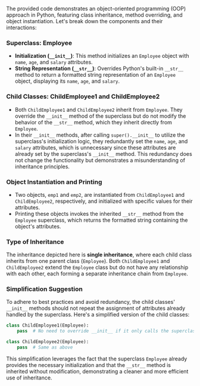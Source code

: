 The provided code demonstrates an object-oriented programming (OOP) approach in Python, featuring class inheritance, method overriding, and object instantiation. Let's break down the components and their interactions:

### Superclass: Employee
- **Initialization (`__init__`)**: This method initializes an `Employee` object with `name`, `age`, and `salary` attributes.
- **String Representation (`__str__`)**: Overrides Python's built-in `__str__` method to return a formatted string representation of an `Employee` object, displaying its `name`, `age`, and `salary`.

### Child Classes: ChildEmployee1 and ChildEmployee2
- Both `ChildEmployee1` and `ChildEmployee2` inherit from `Employee`. They override the `__init__` method of the superclass but do not modify the behavior of the `__str__` method, which they inherit directly from `Employee`. 
- In their `__init__` methods, after calling `super().__init__` to utilize the superclass's initialization logic, they redundantly set the `name`, `age`, and `salary` attributes, which is unnecessary since these attributes are already set by the superclass's `__init__` method. This redundancy does not change the functionality but demonstrates a misunderstanding of inheritance principles.

### Object Instantiation and Printing
- Two objects, `emp1` and `emp2`, are instantiated from `ChildEmployee1` and `ChildEmployee2`, respectively, and initialized with specific values for their attributes.
- Printing these objects invokes the inherited `__str__` method from the `Employee` superclass, which returns the formatted string containing the object's attributes.

### Type of Inheritance
The inheritance depicted here is **single inheritance**, where each child class inherits from one parent class (`Employee`). Both `ChildEmployee1` and `ChildEmployee2` extend the `Employee` class but do not have any relationship with each other, each forming a separate inheritance chain from `Employee`.

### Simplification Suggestion
To adhere to best practices and avoid redundancy, the child classes' `__init__` methods should not repeat the assignment of attributes already handled by the superclass. Here's a simplified version of the child classes:

```python
class ChildEmployee1(Employee):
    pass  # No need to override __init__ if it only calls the superclass's __init__ without modification

class ChildEmployee2(Employee):
    pass  # Same as above
```

This simplification leverages the fact that the superclass `Employee` already provides the necessary initialization and that the `__str__` method is inherited without modification, demonstrating a cleaner and more efficient use of inheritance.
